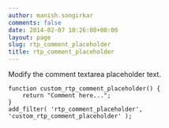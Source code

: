 ```yaml
---
author: manish.songirkar
comments: false
date: 2014-02-07 10:26:08+00:00
layout: page
slug: rtp_comment_placeholder
title: rtp_comment_placeholder
---
```


Modify the comment textarea placeholder text.

    
    function custom_rtp_comment_placeholder() {
        return "Comment here...";
    }
    add_filter( 'rtp_comment_placeholder', 'custom_rtp_comment_placeholder' );
